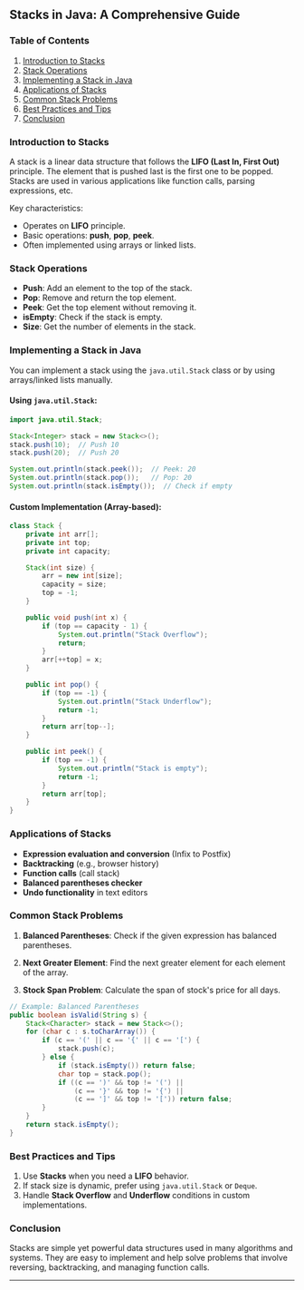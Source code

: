 ## Stacks in Java: A Comprehensive Guide

### Table of Contents

1. [Introduction to Stacks](#introduction-to-stacks)
2. [Stack Operations](#stack-operations)
3. [Implementing a Stack in Java](#implementing-a-stack-in-java)
4. [Applications of Stacks](#applications-of-stacks)
5. [Common Stack Problems](#common-stack-problems)
6. [Best Practices and Tips](#best-practices-and-tips)
7. [Conclusion](#conclusion)

### Introduction to Stacks

A stack is a linear data structure that follows the **LIFO (Last In, First Out)** principle. The element that is pushed last is the first one to be popped. Stacks are used in various applications like function calls, parsing expressions, etc.

Key characteristics:

- Operates on **LIFO** principle.
- Basic operations: **push**, **pop**, **peek**.
- Often implemented using arrays or linked lists.

### Stack Operations

- **Push**: Add an element to the top of the stack.
- **Pop**: Remove and return the top element.
- **Peek**: Get the top element without removing it.
- **isEmpty**: Check if the stack is empty.
- **Size**: Get the number of elements in the stack.

### Implementing a Stack in Java

You can implement a stack using the `java.util.Stack` class or by using arrays/linked lists manually.

#### Using `java.util.Stack`:

```java
import java.util.Stack;

Stack<Integer> stack = new Stack<>();
stack.push(10);  // Push 10
stack.push(20);  // Push 20

System.out.println(stack.peek());  // Peek: 20
System.out.println(stack.pop());   // Pop: 20
System.out.println(stack.isEmpty());  // Check if empty
```

#### Custom Implementation (Array-based):

```java
class Stack {
    private int arr[];
    private int top;
    private int capacity;

    Stack(int size) {
        arr = new int[size];
        capacity = size;
        top = -1;
    }

    public void push(int x) {
        if (top == capacity - 1) {
            System.out.println("Stack Overflow");
            return;
        }
        arr[++top] = x;
    }

    public int pop() {
        if (top == -1) {
            System.out.println("Stack Underflow");
            return -1;
        }
        return arr[top--];
    }

    public int peek() {
        if (top == -1) {
            System.out.println("Stack is empty");
            return -1;
        }
        return arr[top];
    }
}
```

### Applications of Stacks

- **Expression evaluation and conversion** (Infix to Postfix)
- **Backtracking** (e.g., browser history)
- **Function calls** (call stack)
- **Balanced parentheses checker**
- **Undo functionality** in text editors

### Common Stack Problems

1. **Balanced Parentheses**:
   Check if the given expression has balanced parentheses.

2. **Next Greater Element**:
   Find the next greater element for each element of the array.

3. **Stock Span Problem**:
   Calculate the span of stock's price for all days.

```java
// Example: Balanced Parentheses
public boolean isValid(String s) {
    Stack<Character> stack = new Stack<>();
    for (char c : s.toCharArray()) {
        if (c == '(' || c == '{' || c == '[') {
            stack.push(c);
        } else {
            if (stack.isEmpty()) return false;
            char top = stack.pop();
            if ((c == ')' && top != '(') ||
                (c == '}' && top != '{') ||
                (c == ']' && top != '[')) return false;
        }
    }
    return stack.isEmpty();
}
```

### Best Practices and Tips

1. Use **Stacks** when you need a **LIFO** behavior.
2. If stack size is dynamic, prefer using `java.util.Stack` or `Deque`.
3. Handle **Stack Overflow** and **Underflow** conditions in custom implementations.

### Conclusion

Stacks are simple yet powerful data structures used in many algorithms and systems. They are easy to implement and help solve problems that involve reversing, backtracking, and managing function calls.

---
